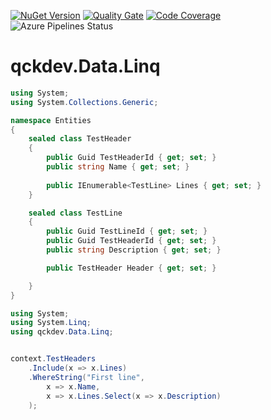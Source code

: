 <a href="https://www.nuget.org/packages/qckdev.Data.Linq"><img src="https://img.shields.io/nuget/v/qckdev.Data.Linq.svg" alt="NuGet Version"/></a>
<a href="https://sonarcloud.io/dashboard?id=qckdev.Data.Linq"><img src="https://sonarcloud.io/api/project_badges/measure?project=qckdev.Data.Linq&metric=alert_status" alt="Quality Gate"/></a>
<a href="https://sonarcloud.io/dashboard?id=qckdev.Data.Linq"><img src="https://sonarcloud.io/api/project_badges/measure?project=qckdev.Data.Linq&metric=coverage" alt="Code Coverage"/></a>
<a><img src="https://hfrances.visualstudio.com/Main/_apis/build/status/qckdev.Data.Linq?branchName=main" alt="Azure Pipelines Status"/></a>


# qckdev.Data.Linq

```cs
using System;	
using System.Collections.Generic;

namespace Entities
{
	sealed class TestHeader
	{
		public Guid TestHeaderId { get; set; }
		public string Name { get; set; }
		
		public IEnumerable<TestLine> Lines { get; set; }
	}

	sealed class TestLine
	{
		public Guid TestLineId { get; set; }
		public Guid TestHeaderId { get; set; }
		public string Description { get; set; }

		public TestHeader Header { get; set; }

	}
}
```

```cs
using System;
using System.Linq;
using qckdev.Data.Linq;


context.TestHeaders
	.Include(x => x.Lines)
	.WhereString("First line",
		x => x.Name,
		x => x.Lines.Select(x => x.Description)
	);

```